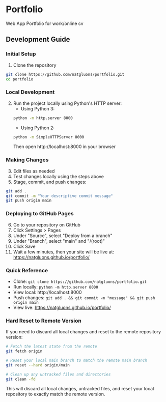 # Portfolio
Web App Portfolio for work/online cv

## Development Guide

### Initial Setup
1. Clone the repository
```bash
git clone https://github.com/natgluons/portfolio.git
cd portfolio
```

### Local Development
2. Run the project locally using Python's HTTP server:
   - Using Python 3:
   ```bash
   python -m http.server 8000
   ```
   - Using Python 2:
   ```bash
   python -m SimpleHTTPServer 8000
   ```
   Then open http://localhost:8000 in your browser

### Making Changes
3. Edit files as needed
4. Test changes locally using the steps above
5. Stage, commit, and push changes:
```bash
git add .
git commit -m "Your descriptive commit message"
git push origin main
```

### Deploying to GitHub Pages
6. Go to your repository on GitHub
7. Click Settings > Pages
8. Under "Source", select "Deploy from a branch"
9. Under "Branch", select "main" and "/(root)"
10. Click Save
11. Wait a few minutes, then your site will be live at:
    https://natgluons.github.io/portfolio/

### Quick Reference
- Clone: `git clone https://github.com/natgluons/portfolio.git`
- Run locally: `python -m http.server 8000`
- View local: http://localhost:8000
- Push changes: `git add . && git commit -m "message" && git push origin main`
- View live: https://natgluons.github.io/portfolio/

### Hard Reset to Remote Version
If you need to discard all local changes and reset to the remote repository version:
```bash
# Fetch the latest state from the remote
git fetch origin

# Reset your local main branch to match the remote main branch
git reset --hard origin/main

# Clean up any untracked files and directories
git clean -fd
```
This will discard all local changes, untracked files, and reset your local repository to exactly match the remote version.